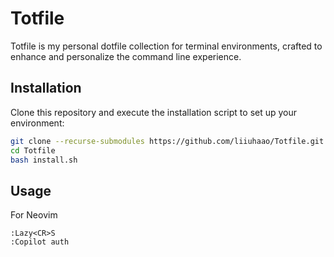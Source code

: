 # Totfile

Totfile is my personal dotfile collection for terminal environments, crafted to enhance and personalize the command line experience.

## Installation

Clone this repository and execute the installation script to set up your environment:

```bash
git clone --recurse-submodules https://github.com/liiuhaao/Totfile.git
cd Totfile
bash install.sh
```

## Usage

For Neovim
```
:Lazy<CR>S
:Copilot auth
```
